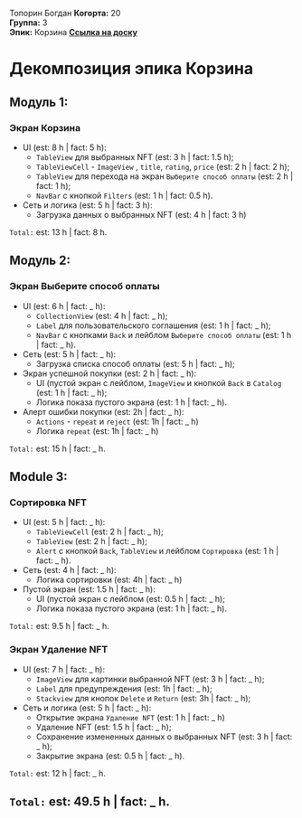 Топорин Богдан
**Когорта:** 20  
**Группа:** 3  
**Эпик:** Корзина
**[Ссылка на доску](https://github.com/users/alrche/projects/1/views/1)**

# Декомпозиция эпика Корзина
## Модуль 1:
### Экран Корзина
-   UI (est: 8 h  | fact: 5 h):
    -  `TableView` для выбранных NFT  (est: 3 h  | fact: 1.5 h);
    -  `TableViewCell` - `ImageView` , `title`, `rating`, `price` (est: 2 h  | fact: 2 h);
    -   `TableView`  для перехода на экран  `Выберите способ оплаты`  (est: 2 h  | fact: 1 h);
    -   `NavBar`  с кнопкой  `Filters`  (est: 1 h  | fact: 0.5 h).
-   Сеть и логика (est: 5 h  | fact: 3 h):
    -   Загрузка данных о выбранных NFT (est: 4 h  | fact: 3 h)

`Total:`  est: 13 h  | fact: 8 h.

## Модуль 2:
### Экран Выберите способ оплаты

-   UI (est: 6 h  | fact: _ h):
    -   `CollectionView`  (est: 4 h  | fact: _ h);
    -   `Label` для пользовательского соглашения  (est: 1 h  | fact: _ h);
    -   `NavBar`  с кнопками  `Back`  и лейблом  `Выберите способ оплаты`  (est: 1 h  | fact: _ h).
-   Сеть (est: 5 h  | fact: _ h):
    -   Загрузка списка способ оплаты (est: 5 h  | fact: _ h);
-   Экран успешной покупки (est: 2 h  | fact: _ h):
    -   UI (пустой экран с лейблом, `ImageView` и кнопкой  `Back`  в  `Catalog`  (est: 1 h  | fact: _ h);
    -   Логика показа пустого экрана (est: 1 h  | fact: _ h).
-	Алерт ошибки покупки (est: 2h  | fact: _ h):
	 - `Actions` - `repeat` и `reject` (est: 1h  | fact: _ h)
	 - Логика `repeat` (est: 1h  | fact: _ h)
	 
`Total:`  est: 15 h  | fact: _ h.

## Module 3:
### Сортировка NFT
-   UI (est: 5 h  | fact: _ h):
    -   `TableViewCell`  (est: 2 h  | fact: _ h);
    -   `TableView`  (est: 2 h  | fact: _ h);
    -   `Alert`  с кнопкой  `Back`, `TableView` и лейблом `Сортировка`  (est: 1 h  | fact: _ h).
-   Сеть (est: 4 h  | fact: _ h):
    -   Логика сортировки (est: 4h  | fact: _ h)
-   Пустой экран (est: 1.5 h  | fact: _ h):
    -   UI (пустой экран с лейблом (est: 0.5 h  | fact: _ h);
    -   Логика показа пустого экрана (est: 1 h  | fact: _ h).

`Total:`  est: 9.5 h  | fact: _ h.

### Экран Удаление NFT
-   UI (est: 7 h  | fact: _ h):
    -  `ImageView` для картинки выбранной NFT  (est: 3 h  | fact: _ h);
    - `Label` для предупреждения (est: 1h  | fact: _ h);
    - `Stackview` для кнопок `Delete` и `Return` (est: 3h  | fact: _ h);
-   Сеть и логика (est: 5 h  | fact: _ h):
    -   Открытие экрана  `Удаление NFT`  (est: 1 h  | fact: _ h)
    -   Удаление NFT (est: 1.5 h  | fact: _ h);
    -   Сохранение измененных данных о выбранных NFT (est: 3 h  | fact: _ h);
    -   Закрытие экрана (est: 0.5 h  | fact: _ h).

`Total:`  est: 12 h  | fact: _ h.

## `Total:`  est: 49.5 h  | fact: _ h.
